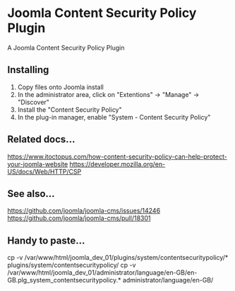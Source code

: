 # Joomla Content Security Policy Plugin
A Joomla Content Security Policy Plugin

## Installing
1. Copy files onto Joomla install
2. In the administrator area, click on "Extentions" -> "Manage" -> "Discover"
3. Install the "Content Security Policy"
4. In the plug-in manager, enable "System - Content Security Policy"



## Related docs...
https://www.itoctopus.com/how-content-security-policy-can-help-protect-your-joomla-website
https://developer.mozilla.org/en-US/docs/Web/HTTP/CSP

## See also...
https://github.com/joomla/joomla-cms/issues/14246
https://github.com/joomla/joomla-cms/pull/18301

## Handy to paste...
cp -v /var/www/html/joomla_dev_01/plugins/system/contentsecuritypolicy/* plugins/system/contentsecuritypolicy/
cp -v /var/www/html/joomla_dev_01/administrator/language/en-GB/en-GB.plg_system_contentsecuritypolicy.*  administrator/language/en-GB/



